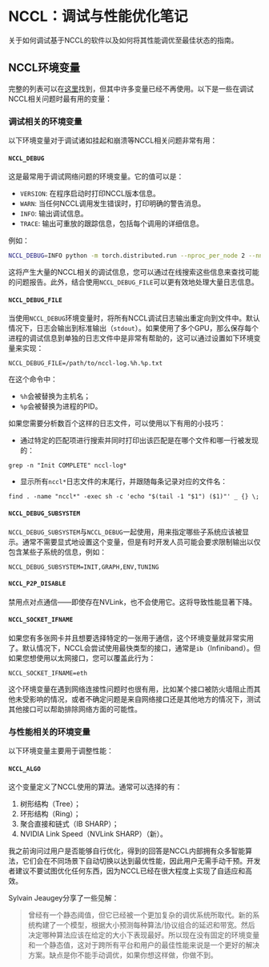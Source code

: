 # NCCL：调试与性能优化笔记

关于如何调试基于NCCL的软件以及如何将其性能调优至最佳状态的指南。

## NCCL环境变量

完整的列表可以在[这里](https://docs.nvidia.com/deeplearning/nccl/user-guide/docs/env.html)找到，但其中许多变量已经不再使用。以下是一些在调试NCCL相关问题时最有用的变量：

### 调试相关的环境变量

以下环境变量对于调试诸如挂起和崩溃等NCCL相关问题非常有用：

#### `NCCL_DEBUG`

这是最常用于调试网络问题的环境变量。它的值可以是：
- `VERSION`: 在程序启动时打印NCCL版本信息。
- `WARN`: 当任何NCCL调用发生错误时，打印明确的警告消息。
- `INFO`: 输出调试信息。
- `TRACE`: 输出可重放的跟踪信息，包括每个调用的详细信息。

例如：
```bash
NCCL_DEBUG=INFO python -m torch.distributed.run --nproc_per_node 2 --nnodes 1 torch-distributed-gpu-test.py
```
这将产生大量的NCCL相关的调试信息，您可以通过在线搜索这些信息来查找可能的问题报告。此外，结合使用`NCCL_DEBUG_FILE`可以更有效地处理大量日志信息。

#### `NCCL_DEBUG_FILE`

当使用`NCCL_DEBUG`环境变量时，将所有NCCL调试日志输出重定向到文件中。默认情况下，日志会输出到标准输出（`stdout`）。如果使用了多个GPU，那么保存每个进程的调试信息到单独的日志文件中是非常有帮助的，这可以通过设置如下环境变量来实现：
```
NCCL_DEBUG_FILE=/path/to/nccl-log.%h.%p.txt
```
在这个命令中：
- `%h`会被替换为主机名；
- `%p`会被替换为进程的PID。

如果您需要分析数百个这样的日志文件，可以使用以下有用的小技巧：
- 通过特定的匹配项进行搜索并同时打印出该匹配是在哪个文件和哪一行被发现的：
```
grep -n "Init COMPLETE" nccl-log*
```
- 显示所有`nccl*`日志文件的末尾行，并跟随每条记录对应的文件名：
```
find . -name "nccl*" -exec sh -c 'echo "$(tail -1 "$1") ($1)"' _ {} \;
```
#### `NCCL_DEBUG_SUBSYSTEM`

`NCCL_DEBUG_SUBSYSTEM`与`NCCL_DEBUG`一起使用，用来指定哪些子系统应该被显示。通常不需要显式地设置这个变量，但是有时开发人员可能会要求限制输出以仅包含某些子系统的信息，例如：
```
NCCL_DEBUG_SUBSYSTEM=INIT,GRAPH,ENV,TUNING
```
#### `NCCL_P2P_DISABLE`

禁用点对点通信——即使存在NVLink，也不会使用它。这将导致性能显著下降。

#### `NCCL_SOCKET_IFNAME`

如果您有多张网卡并且想要选择特定的一张用于通信，这个环境变量就非常实用了。默认情况下，NCCL会尝试使用最快类型的接口，通常是`ib`（Infiniband）。但如果您想使用以太网接口，您可以覆盖此行为：
```
NCCL_SOCKET_IFNAME=eth
```
这个环境变量在遇到网络连接性问题时也很有用，比如某个接口被防火墙阻止而其他未受影响的情况，或者不确定问题是来自网络接口还是其他地方的情况下，测试其他接口可以帮助排除网络方面的可能性。

### 与性能相关的环境变量

以下环境变量主要用于调整性能：

#### `NCCL_ALGO`

这个变量定义了NCCL使用的算法。通常可以选择的有：
1. 树形结构（Tree）；
2. 环形结构（Ring）；
3. 聚合直接和链式（IB SHARP）；
4. NVIDIA Link Speed（NVLink SHARP）（新）。

我之前询问过用户是否能够自行优化，得到的回答是NCCL内部拥有众多智能算法，它们会在不同场景下自动切换以达到最优性能，因此用户无需手动干预。开发者建议不要试图优化任何东西，因为NCCL已经在很大程度上实现了自适应和高效。

Sylvain Jeaugey分享了一些见解：
> 曾经有一个静态阈值，但它已经被一个更加复杂的调优系统所取代。新的系统构建了一个模型，根据大小预测每种算法/协议组合的延迟和带宽。然后决定哪种算法应该在给定的大小下表现最好。所以现在没有固定的环境变量和一个静态值，这对于跨所有平台和用户的最佳性能来说是一个更好的解决方案。缺点是你不能手动调优，如果你想这样做，你做不到。